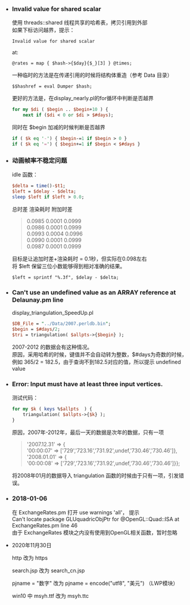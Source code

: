 
* ### Invalid value for shared scalar  
  使用 threads::shared 线程共享的哈希表，拷贝引用到外部  
  如果下标访问越界，提示：  
  
  `Invalid value for shared scalar`  
  
  at:  
  
  `@rates = map { $hash->{$day}{$_}[3] } @times;`  
  
  一种临时的方法是在传递引用的时候将结构体重造（参考 Data 目录）  
  
  `$$hashref = eval Dumper $hash;`  
  
  更好的方法是，在display_nearly.pl的for循环中判断是否越界  
  ```perl
  for my $di ( $begin .. $begin+10 ) {
      next if ($di < 0 or $di > $#days);
  ```
  
  同时在 $begin 加减的时候判断是否越界  
  ```perl
  if ( $k eq '-') { $begin-=1 if $begin > 0 }
  if ( $k eq '=') { $begin+=1 if $begin < $#days }
  ```
  
* ### 动画帧率不稳定问题  
  idle 函数：  
  ```perl
  $delta = time()-$t1;
  $left = $delay - $delta;
  sleep $left if $left > 0.0;
  ```
  
  总时差 渲染耗时 附加时差  
  > 0.0985 0.0001 0.0999  
  > 0.0986 0.0001 0.0999  
  > 0.0993 0.0004 0.0996  
  > 0.0990 0.0001 0.0999  
  > 0.0987 0.0001 0.0999  
  
  目标是让追加时差+渲染耗时 = 0.1秒，但实际在0.098左右  
  将 $left 保留三位小数能够得到相对准确的结果。  
  
  `$left = sprintf "%.3f", $delay - $delta;`  
  
* ### Can't use an undefined value as an ARRAY reference at Delaunay.pm line  
  display_triangulation_SpeedUp.pl  
  ```perl
  $DB_File = "../Data/2007.perldb.bin"; 
  $begin = $#days/2;  
  $tri = triangulation( $allpts->{$begin} );
  ```
  2007-2012 的数据会有这种情况。  
  原因，采用哈希的时候，键值并不会自动转为整数，$#days为奇数的时候，  
  例如 365/2 = 182.5，由于查询不到182.5对应的值，所以提示 undefined value  
  
* ### Error:  Input must have at least three input vertices.  
  测试代码：  
  ```perl
  for my $k ( keys %$allpts  ) {
      triangulation( $allpts->{$k} );
  }
  ```
  
  原因，2007年-2012年，最后一天的数据是次年的数据，只有一项  
  > '2007.12.31' => {  
  > '00:00:07' => ['729','723.16','731.92',undef,'730.46','730.46']},  
  > '2008.01.01' => {  
  > '00:00:08' => ['729','723.16','731.92',undef,'730.46','730.46']}};  
  
  将2008年01月的数据导入 triangulation 函数的时候由于只有一项，引发错误。  

* ### 2018-01-06  
  在 ExchangeRates.pm 打开 use warnings 'all'， 提示  
  Can't locate package GLUquadricObjPtr for @OpenGL::Quad::ISA at ExchangeRates.pm line 46  
  由于 ExchangeRates 模块之内没有使用到OpenGL相关函数，暂时忽略  

* 2020年11月30日

  http 改为 https

  search.jsp 改为 search_cn.jsp

  pjname = "数字" 改为 pjname = encode("utf8", "美元") （LWP模块）

  win10 中 msyh.ttf 改为 msyh.ttc

  